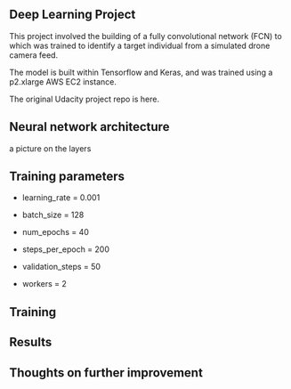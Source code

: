 ## Deep Learning Project <!-- omit in toc -->
This project involved the building of a fully convolutional network (FCN) to which was trained to identify a target individual from a simulated drone camera feed.

The model is built within Tensorflow and Keras, and was trained using a p2.xlarge AWS EC2 instance.

The original Udacity project repo is here.

## Neural network architecture <!-- omit in toc -->

a picture on the layers

## Training parameters <!-- omit in toc -->

- learning_rate = 0.001
- batch_size = 128
- num_epochs = 40

- steps_per_epoch = 200
- validation_steps = 50
- workers = 2

## Training <!-- omit in toc -->

## Results <!-- omit in toc -->

## Thoughts on further improvement <!-- omit in toc -->
